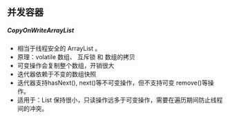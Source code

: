 ## 并发容器

##### CopyOnWriteArrayList

- 相当于线程安全的 ArrayList 。
- 原理：volatile 数组、 互斥锁 和 数组的拷贝
- 可变操作会复制整个数组，开销很大
- 迭代器依赖于不变的数组快照
- 迭代器支持hasNext(), next()等不可变操作，但不支持可变 remove()等操作。
- 适用于：List 保持很小，只读操作远多于可变操作，需要在遍历期间防止线程间的冲突。
